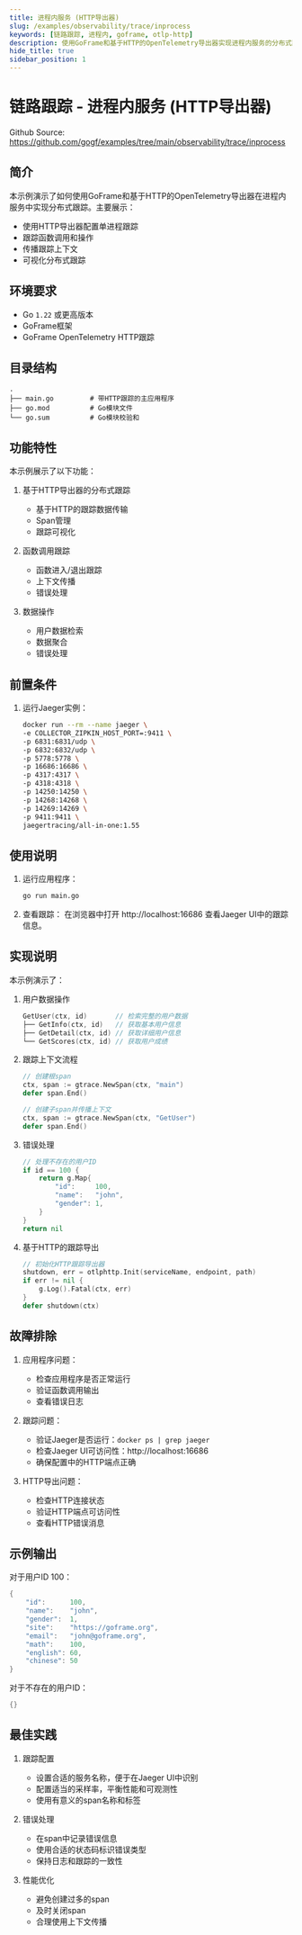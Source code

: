 ```yaml
---
title: 进程内服务 (HTTP导出器)
slug: /examples/observability/trace/inprocess
keywords: [链路跟踪, 进程内, goframe, otlp-http]
description: 使用GoFrame和基于HTTP的OpenTelemetry导出器实现进程内服务的分布式跟踪
hide_title: true
sidebar_position: 1
---
```


# 链路跟踪 - 进程内服务 (HTTP导出器)

Github Source: https://github.com/gogf/examples/tree/main/observability/trace/inprocess


## 简介

本示例演示了如何使用GoFrame和基于HTTP的OpenTelemetry导出器在进程内服务中实现分布式跟踪。主要展示：
- 使用HTTP导出器配置单进程跟踪
- 跟踪函数调用和操作
- 传播跟踪上下文
- 可视化分布式跟踪

## 环境要求

- Go `1.22` 或更高版本
- GoFrame框架
- GoFrame OpenTelemetry HTTP跟踪

## 目录结构

```
.
├── main.go         # 带HTTP跟踪的主应用程序
├── go.mod          # Go模块文件
└── go.sum          # Go模块校验和
```

## 功能特性

本示例展示了以下功能：

1. 基于HTTP导出器的分布式跟踪
   - 基于HTTP的跟踪数据传输
   - Span管理
   - 跟踪可视化

2. 函数调用跟踪
   - 函数进入/退出跟踪
   - 上下文传播
   - 错误处理

3. 数据操作
   - 用户数据检索
   - 数据聚合
   - 错误处理

## 前置条件

1. 运行Jaeger实例：
   ```bash
   docker run --rm --name jaeger \
   -e COLLECTOR_ZIPKIN_HOST_PORT=:9411 \
   -p 6831:6831/udp \
   -p 6832:6832/udp \
   -p 5778:5778 \
   -p 16686:16686 \
   -p 4317:4317 \
   -p 4318:4318 \
   -p 14250:14250 \
   -p 14268:14268 \
   -p 14269:14269 \
   -p 9411:9411 \
   jaegertracing/all-in-one:1.55
   ```

## 使用说明

1. 运行应用程序：
   ```bash
   go run main.go
   ```

2. 查看跟踪：
   在浏览器中打开 http://localhost:16686 查看Jaeger UI中的跟踪信息。

## 实现说明

本示例演示了：

1. 用户数据操作
   ```go
   GetUser(ctx, id)       // 检索完整的用户数据
   ├── GetInfo(ctx, id)   // 获取基本用户信息
   ├── GetDetail(ctx, id) // 获取详细用户信息
   └── GetScores(ctx, id) // 获取用户成绩
   ```

2. 跟踪上下文流程
   ```go
   // 创建根span
   ctx, span := gtrace.NewSpan(ctx, "main")
   defer span.End()

   // 创建子span并传播上下文
   ctx, span := gtrace.NewSpan(ctx, "GetUser")
   defer span.End()
   ```

3. 错误处理
   ```go
   // 处理不存在的用户ID
   if id == 100 {
       return g.Map{
           "id":     100,
           "name":   "john",
           "gender": 1,
       }
   }
   return nil
   ```

4. 基于HTTP的跟踪导出
   ```go
   // 初始化HTTP跟踪导出器
   shutdown, err = otlphttp.Init(serviceName, endpoint, path)
   if err != nil {
       g.Log().Fatal(ctx, err)
   }
   defer shutdown(ctx)
   ```

## 故障排除

1. 应用程序问题：
   - 检查应用程序是否正常运行
   - 验证函数调用输出
   - 查看错误日志

2. 跟踪问题：
   - 验证Jaeger是否运行：`docker ps | grep jaeger`
   - 检查Jaeger UI可访问性：http://localhost:16686
   - 确保配置中的HTTP端点正确

3. HTTP导出问题：
   - 检查HTTP连接状态
   - 验证HTTP端点可访问性
   - 查看HTTP错误消息

## 示例输出

对于用户ID 100：
```go
{
    "id":      100,
    "name":    "john",
    "gender":  1,
    "site":    "https://goframe.org",
    "email":   "john@goframe.org",
    "math":    100,
    "english": 60,
    "chinese": 50
}
```

对于不存在的用户ID：
```go
{}
```

## 最佳实践

1. 跟踪配置
   - 设置合适的服务名称，便于在Jaeger UI中识别
   - 配置适当的采样率，平衡性能和可观测性
   - 使用有意义的span名称和标签

2. 错误处理
   - 在span中记录错误信息
   - 使用合适的状态码标识错误类型
   - 保持日志和跟踪的一致性

3. 性能优化
   - 避免创建过多的span
   - 及时关闭span
   - 合理使用上下文传播
